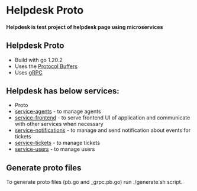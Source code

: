 # Helpdesk Proto

#### Helpdesk is test project of helpdesk page using microservices

## Helpdesk Proto 

- Build with go 1.20.2
- Uses the [Protocol Buffers](https://protobuf.dev/)
- Uses [gRPC](https://grpc.io/)

## Helpdesk has below services:

- Proto
- [service-agents]() - to manage agents
- [service-frontend]() - to serve frontend UI of application and communicate with other services when necessary
- [service-notifications]() - to manage and send notification about events for tickets
- [service-tickets]() - to manage tickets
- [service-users]() - to manage users


## Generate proto files
To generate proto files (pb.go and _grpc.pb.go) run ./generate.sh script. 